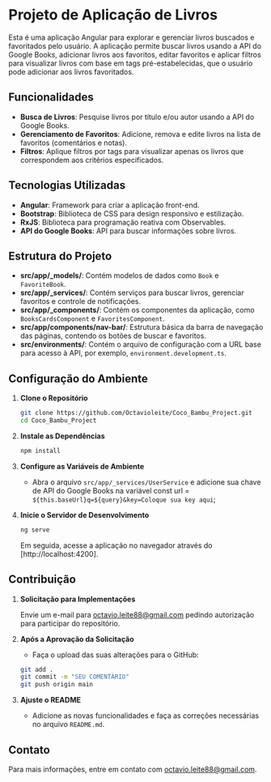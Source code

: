 # Projeto de Aplicação de Livros

Esta é uma aplicação Angular para explorar e gerenciar livros buscados e favoritados pelo usuário. A aplicação permite buscar livros usando a API do Google Books, adicionar livros aos favoritos, editar favoritos e aplicar filtros para visualizar livros com base em tags pré-estabelecidas, que o usuário pode adicionar aos livros favoritados.

## Funcionalidades

- **Busca de Livros**: Pesquise livros por título e/ou autor usando a API do Google Books.
- **Gerenciamento de Favoritos**: Adicione, remova e edite livros na lista de favoritos (comentários e notas).
- **Filtros**: Aplique filtros por tags para visualizar apenas os livros que correspondem aos critérios especificados.

## Tecnologias Utilizadas

- **Angular**: Framework para criar a aplicação front-end.
- **Bootstrap**: Biblioteca de CSS para design responsivo e estilização.
- **RxJS**: Biblioteca para programação reativa com Observables.
- **API do Google Books**: API para buscar informações sobre livros.

## Estrutura do Projeto

- **src/app/_models/**: Contém modelos de dados como `Book` e `FavoriteBook`.
- **src/app/_services/**: Contém serviços para buscar livros, gerenciar favoritos e controle de notificações.
- **src/app/_components/**: Contém os componentes da aplicação, como `BooksCardsComponent` e `FavoritesComponent`.
- **src/app/components/nav-bar/**: Estrutura básica da barra de navegação das páginas, contendo os botões de buscar e favoritos.
- **src/environments/**: Contém o arquivo de configuração com a URL base para acesso à API, por exemplo, `environment.development.ts`.

## Configuração do Ambiente

1. **Clone o Repositório**

    ```bash
    git clone https://github.com/Octavioleite/Coco_Bambu_Project.git
    cd Coco_Bambu_Project
    ```

2. **Instale as Dependências**

    ```bash
    npm install
    ```

3. **Configure as Variáveis de Ambiente**

    - Abra o arquivo `src/app/_services/UserService` e adicione sua chave de API do Google Books na variável const url = `${this.baseUrl}q=${query}&key=Coloque sua key aqui`;

  

4. **Inicie o Servidor de Desenvolvimento**

    ```bash
    ng serve
    ```

    Em seguida, acesse a aplicação no navegador através do [http://localhost:4200].

## Contribuição

1. **Solicitação para Implementações**

    Envie um e-mail para octavio.leite88@gmail.com pedindo autorização para participar do repositório.

2. **Após a Aprovação da Solicitação**

    - Faça o upload das suas alterações para o GitHub:

    ```bash
    git add .
    git commit -m "SEU COMENTÁRIO"
    git push origin main
    ```

3. **Ajuste o README**

    - Adicione as novas funcionalidades e faça as correções necessárias no arquivo `README.md`.

## Contato

Para mais informações, entre em contato com [octavio.leite88@gmail.com](mailto:octavio.leite88@gmail.com).

